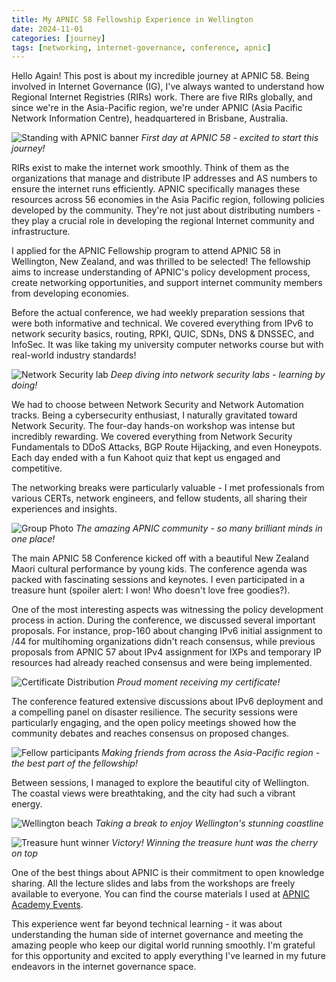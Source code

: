 ```yaml
---
title: My APNIC 58 Fellowship Experience in Wellington
date: 2024-11-01
categories: [journey]
tags: [networking, internet-governance, conference, apnic]
---
```


Hello Again! This post is about my incredible journey at APNIC 58. Being involved in Internet Governance (IG), I've always wanted to understand how Regional Internet Registries (RIRs) work. There are five RIRs globally, and since we're in the Asia-Pacific region, we're under APNIC (Asia Pacific Network Information Centre), headquartered in Brisbane, Australia.

![Standing with APNIC banner](https://s6.imgcdn.dev/pD2Y8.png)
_First day at APNIC 58 - excited to start this journey!_

RIRs exist to make the internet work smoothly. Think of them as the organizations that manage and distribute IP addresses and AS numbers to ensure the internet runs efficiently. APNIC specifically manages these resources across 56 economies in the Asia Pacific region, following policies developed by the community. They're not just about distributing numbers - they play a crucial role in developing the regional Internet community and infrastructure.

I applied for the APNIC Fellowship program to attend APNIC 58 in Wellington, New Zealand, and was thrilled to be selected! The fellowship aims to increase understanding of APNIC's policy development process, create networking opportunities, and support internet community members from developing economies.

Before the actual conference, we had weekly preparation sessions that were both informative and technical. We covered everything from IPv6 to network security basics, routing, RPKI, QUIC, SDNs, DNS & DNSSEC, and InfoSec. It was like taking my university computer networks course but with real-world industry standards!

![Network Security lab](https://s6.imgcdn.dev/pDAK2.png)
_Deep diving into network security labs - learning by doing!_

We had to choose between Network Security and Network Automation tracks. Being a cybersecurity enthusiast, I naturally gravitated toward Network Security. The four-day hands-on workshop was intense but incredibly rewarding. We covered everything from Network Security Fundamentals to DDoS Attacks, BGP Route Hijacking, and even Honeypots. Each day ended with a fun Kahoot quiz that kept us engaged and competitive.

The networking breaks were particularly valuable - I met professionals from various CERTs, network engineers, and fellow students, all sharing their experiences and insights.

![Group Photo](https://s6.imgcdn.dev/pDOZi.png)
_The amazing APNIC community - so many brilliant minds in one place!_

The main APNIC 58 Conference kicked off with a beautiful New Zealand Maori cultural performance by young kids. The conference agenda was packed with fascinating sessions and keynotes. I even participated in a treasure hunt (spoiler alert: I won! Who doesn't love free goodies?).

One of the most interesting aspects was witnessing the policy development process in action. During the conference, we discussed several important proposals. For instance, prop-160 about changing IPv6 initial assignment to /44 for multihoming organizations didn't reach consensus, while previous proposals from APNIC 57 about IPv4 assignment for IXPs and temporary IP resources had already reached consensus and were being implemented.

![Certificate Distribution](https://s6.imgcdn.dev/pDWu0.png)
_Proud moment receiving my certificate!_

The conference featured extensive discussions about IPv6 deployment and a compelling panel on disaster resilience. The security sessions were particularly engaging, and the open policy meetings showed how the community debates and reaches consensus on proposed changes.

![Fellow participants](https://s6.imgcdn.dev/pDRiS.png)
_Making friends from across the Asia-Pacific region - the best part of the fellowship!_

Between sessions, I managed to explore the beautiful city of Wellington. The coastal views were breathtaking, and the city had such a vibrant energy.

![Wellington beach](https://s6.imgcdn.dev/pDVrC.png)
_Taking a break to enjoy Wellington's stunning coastline_

![Treasure hunt winner](https://s6.imgcdn.dev/pDd1M.png)
_Victory! Winning the treasure hunt was the cherry on top_

One of the best things about APNIC is their commitment to open knowledge sharing. All the lecture slides and labs from the workshops are freely available to everyone. You can find the course materials I used at [APNIC Academy Events](https://academy.apnic.net/en/events?id=a0BOc000000O9VBMA0).

This experience went far beyond technical learning - it was about understanding the human side of internet governance and meeting the amazing people who keep our digital world running smoothly. I'm grateful for this opportunity and excited to apply everything I've learned in my future endeavors in the internet governance space.
